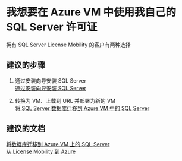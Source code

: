 <properties
    pageTitle="I want to use my own SQL Server license in Azure VM"
    description="我想要在 Azure VM 中使用我自己的 SQL Server 许可证"
    service="microsoft.classiccompute"
    resource="virtualmachines"
    authors="michco"
    displayOrder="28"
    selfHelpType="resource"
    supportTopicIds=""
    resourceTags="WindowsSQL"
    productPesIds="14749"
    cloudEnvironments="public"
/>
    

# 我想要在 Azure VM 中使用我自己的 SQL Server 许可证
拥有 SQL Server License Mobility 的客户有两种选择

## **建议的步骤**
1. 通过安装向导安装 SQL Server<br>
[通过安装向导安装 SQL Server](https://msdn.microsoft.com/library/ms143219(v=sql.120).aspx)

2. 转换为 VM、上载到 URL 并部署为新的 VM<br>
[将 SQL Server 数据库迁移到 Azure VM 中的 SQL Server](https://azure.microsoft.com/documentation/articles/virtual-machines-windows-migrate-sql/#convert-to-vm-and-upload-to-url-and-deploy-as-new-vm)

## **建议的文档**
[将数据库迁移到 Azure VM 上的 SQL Server](https://azure.microsoft.com/documentation/articles/virtual-machines-windows-migrate-sql/)<br>
[从 License Mobility 到 Azure](https://azure.microsoft.com/pricing/license-mobility/)


<!--HONumber=Jul16_HO3-->


